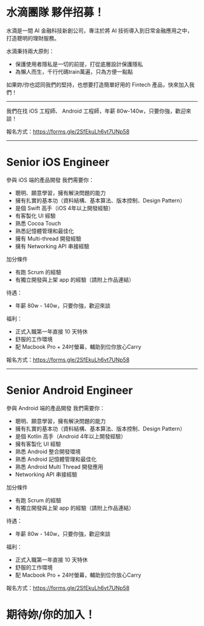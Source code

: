# 水滴團隊 夥伴招募！


水滴是一間 AI 金融科技新創公司，專注於將 AI 技術導入到日常金融應用之中，打造聰明的理財服務。

水滴秉持兩大原則：
- 保護使用者隱私是一切的前提，打從底層設計保護隱私
- 為懶人而生，千行代碼train萬遍，只為方便一點點

如果妳/你也認同我們的堅持，也想要打造簡單好用的 Fintech 產品，快來加入我們！

---------------------------------------------------------------------------------

我們在找 iOS 工程師、 Android 工程師，年薪 80w-140w，只要你強，歡迎來談！

報名方式：https://forms.gle/2SfEkuLh6vt7UNp58

---------------------------------------------------------------------------------

# Senior iOS Engineer

參與 iOS 端的產品開發
我們需要你：
- 聰明、願意學習，擁有解決問題的能力
- 擁有扎實的基本功（資料結構、基本算法、版本控制、Design Pattern）
- 是個 Swift 高手（iOS 4年以上開發經驗）
- 有客製化 UI 經驗
- 熟悉 Cocoa Touch
- 熟悉記憶體管理和最佳化
- 擁有 Multi-thread 開發經驗
- 擁有 Networking API 串接經驗

加分條件
- 有跑 Scrum 的經驗
- 有獨立開發與上架 app 的經驗（請附上作品連結）

待遇：
- 年薪 80w - 140w，只要你強，歡迎來談

福利：
- 正式入職第一年直接 10 天特休
- 舒服的工作環境
- 配 Macbook Pro + 24吋螢幕，輔助到位你放心Carry


報名方式：https://forms.gle/2SfEkuLh6vt7UNp58

---------------------------------------------------------------------------------

# Senior Android Engineer

參與 Android 端的產品開發
我們需要你：

- 聰明、願意學習，擁有解決問題的能力
- 擁有扎實的基本功（資料結構、基本算法、版本控制、Design Pattern）
- 是個 Kotlin 高手（Android 4年以上開發經驗）
- 擁有客製化 UI 經驗
- 熟悉 Android 整合開發環境
- 熟悉 Android 記憶體管理和最佳化
- 熟悉 Android Multi Thread 開發應用
- Networking API 串接經驗

加分條件
- 有跑 Scrum 的經驗
- 有獨立開發與上架 app 的經驗（請附上作品連結）

待遇：
- 年薪 80w - 140w，只要你強，歡迎來談

福利：
- 正式入職第一年直接 10 天特休
- 舒服的工作環境
- 配 Macbook Pro + 24吋螢幕，輔助到位你放心Carry


報名方式：https://forms.gle/2SfEkuLh6vt7UNp58

# 期待妳/你的加入！

